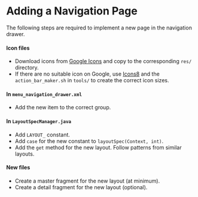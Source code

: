 Adding a Navigation Page
========================

The following steps are required to implement a new page in the navigation drawer.

#### Icon files
* Download icons from [Google Icons](https://design.google.com/icons/) and copy to the corresponding `res/` directory.
* If there are no suitable icon on Google, use [Icons8](http://icons8.com/web-app/for/ios7/book) and the `action_bar_maker.sh` in `tools/` to create the correct icon sizes.

#### In `menu_navigation_drawer.xml`
* Add the new item to the correct group.

#### In `LayoutSpecManager.java`
* Add `LAYOUT_` constant.
* Add `case` for the new constant to `layoutSpec(Context, int)`.
* Add the `get` method for the new layout. Follow patterns from similar layouts.

#### New files
* Create a master fragment for the new layout (at minimum).
* Create a detail fragment for the new layout (optional).